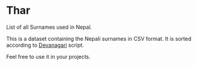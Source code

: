 # Thar
List of all Surnames used in Nepal.

This is a dataset containing the Nepali surnames in CSV format. It is sorted according to [Devanagari](https://en.wikipedia.org/wiki/Devanagari) script.

Feel free to use it in your projects.
